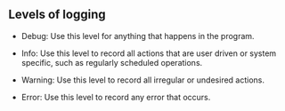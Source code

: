 ## Levels of logging

- Debug: Use this level for anything that happens in the program.

- Info: Use this level to record all actions that are user driven or system specific, such as regularly scheduled operations.

- Warning: Use this level to record all irregular or undesired actions.

- Error: Use this level to record any error that occurs.
